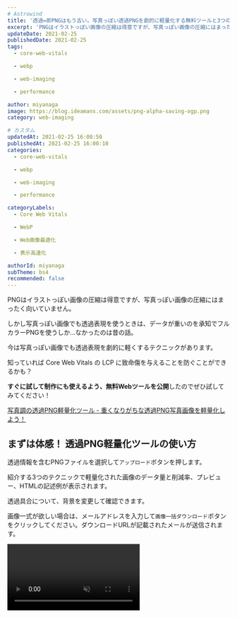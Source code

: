 ```yaml
---
# Astrowind
title: '透過=即PNGはもう古い。写真っぽい透過PNGを劇的に軽量化する無料ツールと3つのテクニック'
excerpt: 'PNGはイラストっぽい画像の圧縮は得意ですが、写真っぽい画像の圧縮にはまったく向...'
updateDate: 2021-02-25
publishedDate: 2021-02-25
tags: 
  - core-web-vitals

  - webp

  - web-imaging

  - performance

author: miyanaga
image: https://blog.ideamans.com/assets/png-alpha-saving-ogp.png
category: web-imaging

# カスタム
updatedAt: 2021-02-25 16:08:50
publishedAt: 2021-02-25 16:00:10
categories: 
  - core-web-vitals

  - webp

  - web-imaging

  - performance

categoryLabels: 
  - Core Web Vitals

  - WebP

  - Web画像最適化

  - 表示高速化

authorId: miyanaga
subTheme: bs4
recommended: false
---
```


PNGはイラストっぽい画像の圧縮は得意ですが、写真っぽい画像の圧縮にはまったく向いていません。

しかし写真っぽい画像でも透過表現を使うときは、データが重いのを承知でフルカラーPNGを使うしか...なかったのは昔の話。

今は写真っぽい画像でも透過表現を劇的に軽くするテクニックがあります。

知っていれば Core Web Vitals の LCP に致命傷を与えることを防ぐことができるかも？

**すぐに試して制作にも使えるよう、無料Webツールを公開**したのでぜひ試してみてください！

[写真調の透過PNG軽量化ツール \- 重くなりがちな透過PNG写真画像を軽量化しよう！](https://php.simulate.site/png-alpha-mask-saving/)

## まずは体感！ 透過PNG軽量化ツールの使い方

透過情報を含むPNGファイルを選択して`アップロード`ボタンを押します。

紹介する3つのテクニックで軽量化された画像のデータ量と削減率、プレビュー、HTMLの記述例が表示されます。

透過具合について、背景を変更して確認できます。

画像一式が欲しい場合は、メールアドレスを入力して`画像一括ダウンロード`ボタンをクリックしてください。ダウンロードURLが記載されたメールが送信されます。

<video class="img-fluid" src="https://blog.ideamans.com/assets/png-alpha-saving-usage.mp4" muted autoplay loop />

[写真調の透過PNG軽量化ツール \- 重くなりがちな透過PNG写真画像を軽量化しよう！](https://php.simulate.site/png-alpha-mask-saving/)

### デフォルト画像について

ちなみにデフォルトで表示される画像は、 <a href="https://unsplash.com/">Unsplash</a> から
<a href="https://unsplash.com/photos/OIzACD-Z3ZM">@maksym_tymchyk の写真</a> を拝借し、<a href="https://www.remove.bg/ja">画像の背景を削除 - remove.bg</a> で背景を取り除いたものです。

* pngquant (256色減色) **-70.16% 削減**
* JPEG + CSS mask **-84.67% 削減**
* Lossy WebP **-92.64% 削減**

と、見た目はそう変わらず、オリジナル画像に対して劇的に軽量化されています。

続いてそれぞれのテクニックについて紹介していきます。

## テクニックその1 pngquant

<a href="https://blog.ideamans.com/assets/pngquant.png"><img alt="pngquant.png" src="https://blog.ideamans.com/assets_c/2021/02/pngquant-thumb-375xauto-1309.png" width="375" height="333" class="mt-image-right" style="float: right; margin: 0 0 20px 20px;" /></a>

まずは以前からの超定番ツール <a href="https://pngquant.org/">pngquant</a> の利用です。

pngquant は、PNG画像を**フルカラーから256色に減色することで劇的にファイルサイズを削減**します。

減色を目立たなくする`ディザリング`が実に巧妙ななので、写真っぽい画像だと画質が落ちたことに気づかないことがほとんどです。

### メリット

* すべてのブラウザに対応。
* HTMLの記述もシンプルにいままで通り。

### デメリット

* 画像によっては画質の劣化が目立つことも。

## テクニックその2 JPEG + CSS mask

<a href="https://blog.ideamans.com/assets/cssmask.png"><img alt="cssmask.png" src="https://blog.ideamans.com/assets_c/2021/02/cssmask-thumb-375xauto-1311.png" width="375" height="332" class="mt-image-right" style="float: right; margin: 0 0 20px 20px;" /></a>

モダンブラウザには <a href="https://developer.mozilla.org/ja/docs/Web/CSS/CSS_Masking">CSSマスク</a> という機能が備わっています。

PNGやSVGからマスク情報を取得し、CSSにより切り抜き合成する機能です。

この機能を活用すると、**もともと写真向きのJPEGで画像を効率よく圧縮し、PNGからアルファチャンネルだけを拝借して透過表現を実現**できます。

[IE以外であれば概ね利用可能](https://caniuse.com/css-masks)です。

### メリット

* 従来のフォーマットの組み合わせで実現できる。
* JPEGのパラメータで画質を調整可能。

### デメリット

* ファイルをふたつ(画像とマスク)を用意しなければならない。
* 非対応のブラウザ(主にIE)では透過表示されない。

## テクニックその3 Lossy WebP

今年盛り上がりを見せるであろう次世代画像フォーマット <a href="https://developers.google.com/speed/webp">WebP</a> なら、JPEGの流れを組む写真に強い非可逆圧縮方式と、アルファチャンネルによる透過を同時に利用できます。

つまりこの記事のテーマであり、ずっと欲しかった**JPEGによる美しい透過表現がついにネイティブで実現**できるというわけです。

ちなみにWebPには、JPEGライクな非可逆(Lossy)圧縮とPNGライクな可逆(Lossless)圧縮とがあります。可逆(Lossless)圧縮をしてしまうと、劇的な軽量化はできないので注意してください。

### メリット

* 多くのケースでいちばん軽い。
* ほぼ全てのモダンブラウザで利用可能(IE・旧iOS/MacOS以外)で、対応シェア上昇中。

### デメリット

* 古いWebP非対応ブラウザへの配慮が必要(HTMLを書き分ける、.htaccessなどのサーバー設定を変更)。

## 結局どの方法を用いるべき？

Lossy WebPが本命だと思います。

iOS 14がWebPに対応したことで、**WebP対応シェアは日本でも85%を超え**てきました(2021年2月25日現在)し、今後も上昇する一方です。

<img alt="webp-share.png" src="https://blog.ideamans.com/assets/43000a5351a08b74db7631c0474e7f8d30fdef4f.png" class="img-fluid" />

大多数のユーザーに最も軽いWebPデータを配信し、一部の非対応のユーザーには従来の重い画像で我慢してもらう...という判断が今は合理的ではないでしょうか。

念を入れて、非対応のユーザーにはpngquantで軽量化した方を配信する選択もよいかもしれません。

表示の軽さを犠牲にしない表現力向上のお役に立てれば何よりです。

[写真調の透過PNG軽量化ツール \- 重くなりがちな透過PNG写真画像を軽量化しよう！](https://php.simulate.site/png-alpha-mask-saving/)
